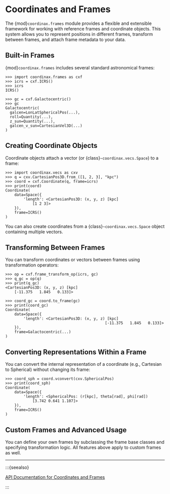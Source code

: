 # Coordinates and Frames

The {mod}`coordinax.frames` module provides a flexible and extensible framework
for working with reference frames and coordinate objects. This system allows you
to represent positions in different frames, transform between frames, and attach
frame metadata to your data.

## Built-in Frames

{mod}`coordinax.frames` includes several standard astronomical frames:

```{code-block} python
>>> import coordinax.frames as cxf
>>> icrs = cxf.ICRS()
>>> icrs
ICRS()

>>> gc = cxf.Galactocentric()
>>> gc
Galactocentric(
  galcen=LonLatSphericalPos(...),
  roll=Quantity(...),
  z_sun=Quantity(...),
  galcen_v_sun=CartesianVel3D(...)
)
```

## Creating Coordinate Objects

Coordinate objects attach a vector (or {class}`~coordinax.vecs.Space`) to a
frame:

```{code-block} python
>>> import coordinax.vecs as cxv
>>> q = cxv.CartesianPos3D.from_([1, 2, 3], "kpc")
>>> coord = cxf.Coordinate(q, frame=icrs)
>>> print(coord)
Coordinate(
    data=Space({
        'length': <CartesianPos3D: (x, y, z) [kpc]
            [1 2 3]>
    }),
    frame=ICRS()
)
```

You can also create coordinates from a {class}`~coordinax.vecs.Space` object
containing multiple vectors.

## Transforming Between Frames

You can transform coordinates or vectors between frames using transformation
operators:

```{code-block} python
>>> op = cxf.frame_transform_op(icrs, gc)
>>> q_gc = op(q)
>>> print(q_gc)
<CartesianPos3D: (x, y, z) [kpc]
    [-11.375   1.845   0.133]>

>>> coord_gc = coord.to_frame(gc)
>>> print(coord_gc)
Coordinate(
    data=Space({
        'length': <CartesianPos3D: (x, y, z) [kpc]
                                            [-11.375   1.845   0.133]>
    }),
    frame=Galactocentric(...)
)
```

## Converting Representations Within a Frame

You can convert the internal representation of a coordinate (e.g., Cartesian to
Spherical) without changing its frame:

```{code-block} python
>>> coord_sph = coord.vconvert(cxv.SphericalPos)
>>> print(coord_sph)
Coordinate(
    data=Space({
        'length': <SphericalPos: (r[kpc], theta[rad], phi[rad])
            [3.742 0.641 1.107]>
    }),
    frame=ICRS()
)
```

## Custom Frames and Advanced Usage

You can define your own frames by subclassing the frame base classes and
specifying transformation logic. All features above apply to custom frames as
well.

---

:::{seealso}

[API Documentation for Coordinates and Frames](../api/frames.md)

:::
